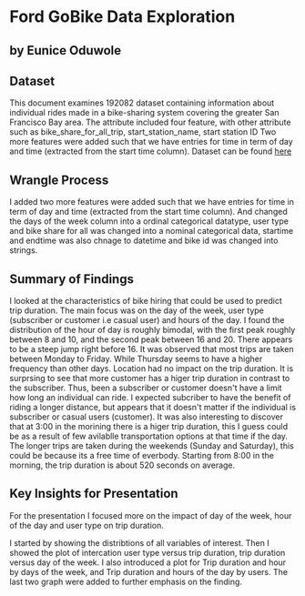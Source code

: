 # Ford GoBike Data Exploration
## by Eunice Oduwole

## Dataset

This document examines 192082 dataset containing information about individual  rides made in a bike-sharing system covering the greater San Francisco Bay area. The attribute included four feature, with other attribute such as bike_share_for_all_trip, start_station_name, start station ID Two more features were added such that we have entries for time in term of day and time (extracted from the start time column).  Dataset can be found [here](https://www.lyft.com/bikes/bay-wheels/system-data)

## Wrangle Process
I added two more features were added such that we have entries for time in term of day and time (extracted from the start time column). And changed the days of the week column into a ordinal categorical datatype,  user type and bike share for all was changed into a nominal categorical data, startime and endtime was also chnage to datetime and bike id was changed into strings. 



## Summary of Findings
I looked at the characteristics of bike hiring that could be used to predict trip duration. The main focus was on the day of the week, user type (subscriber or customer i.e casual user) and hours of the day. 
I found the distribution of the hour of day is roughly bimodal, with the first peak roughly between 8 and 10, and the second peak between 16 and 20. There appears to be a steep jump right before 16. It was observed that most trips are taken between Monday to Friday. While Thursday seems to have a higher frequency than other days. Location had no impact on the trip duration. It is surprsing to see that more customer has a higer trip duration in contrast to the subscriber. Thus, been a subscriber or customer doesn't have a limit how long an individual can ride. I expected subcriber to have the benefit of riding a longer distance, but appears that it doesn't matter if the individual is subscriber or casual users (customer). It was also interesting to discover that at 3:00 in the morining there is a higer trip duration, this I guess could be as a result of few avilablle transportation options at that time if the day. The longer trips are taken during the weekends (Sunday and Saturday), this could be because its a free time of everbody. Starting from 8:00 in the morning, the trip duration is about 520 seconds on average.




## Key Insights for Presentation
For the presentation I focused more on the impact of day of the week, hour of the day and user type on trip duration. 

I started by showing the distribtions of all variables of interest. Then I showed the plot of intercation user type versus trip duration, trip duration versus day of the week. I also introduced a plot for Trip duration and hour by days of the week, and Trip duration and hours of the day by users. The last two graph were added to further emphasis on the finding. 








